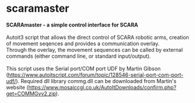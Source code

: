 # scaramaster
<b>SCARAmaster - a simple control interface for SCARA</b><br><br>
Autoit3 script that allows the direct control of SCARA robotic arms, creation of movement seqences and provides a communication overlay.<br>
Through the overlay, the movement sequences can be called by external commands (either command line, or standard input/output).<br><br>
This script uses the Serial port/COM port UDF by Martin Gibson (https://www.autoitscript.com/forum/topic/128546-serial-port-com-port-udf/). Required dll library commg.dll can be downloaded from Martin's website (https://www.mosaiccgl.co.uk/AutoItDownloads/confirm.php?get=COMMGvv2.zip).

